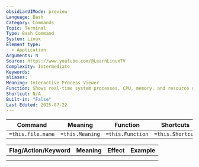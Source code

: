 ```yaml
---
obsidianUIMode: preview
Language: Bash
Category: Commands
Topic: Terminal
Type: Bash Command
System: Linux
Element type:
  - Application
Arguments: N
Source: https://www.youtube.com/@LearnLinuxTV
Complexity: Intermediate
Keywords: 
aliases: 
Meaning: Interactive Process Viewer
Function: Shows real-time system processes, CPU, memory, and resource usage with a user-friendly interface.
Shortcut: N/A
Built-in: "False"
Last Edited: 2025-07-22
---
```


| Command           | Meaning         | Function         | Shortcuts        |
| ----------------- | --------------- | ---------------- | ---------------- |
| `=this.file.name` | `=this.Meaning` | `=this.Function` | `=this.Shortcut` |

| Flag/Action/Keyword | Meaning | Effect | Example |
| ------------------- | ------- | ------ | ------- |
|                     |         |        |         |
|                     |         |        |         |
